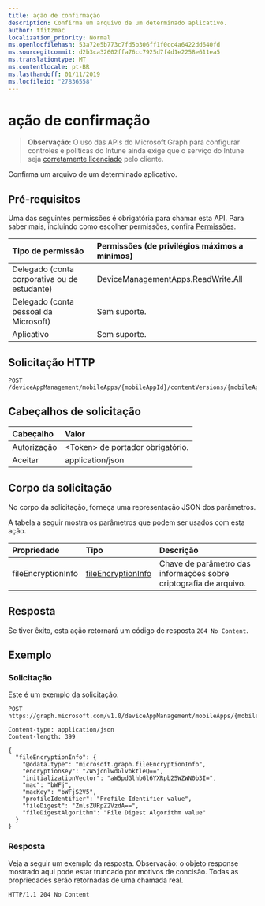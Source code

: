 ```yaml
---
title: ação de confirmação
description: Confirma um arquivo de um determinado aplicativo.
author: tfitzmac
localization_priority: Normal
ms.openlocfilehash: 53a72e5b773c7fd5b306ff1f0cc4a6422dd640fd
ms.sourcegitcommit: d2b3ca32602ffa76cc7925d7f4d1e2258e611ea5
ms.translationtype: MT
ms.contentlocale: pt-BR
ms.lasthandoff: 01/11/2019
ms.locfileid: "27836558"
---
```

# <a name="commit-action"></a>ação de confirmação

> **Observação:** O uso das APIs do Microsoft Graph para configurar controles e políticas do Intune ainda exige que o serviço do Intune seja [corretamente licenciado](https://go.microsoft.com/fwlink/?linkid=839381) pelo cliente.

Confirma um arquivo de um determinado aplicativo.
## <a name="prerequisites"></a>Pré-requisitos
Uma das seguintes permissões é obrigatória para chamar esta API. Para saber mais, incluindo como escolher permissões, confira [Permissões](/graph/permissions-reference).

|Tipo de permissão|Permissões (de privilégios máximos a mínimos)|
|:---|:---|
|Delegado (conta corporativa ou de estudante)|DeviceManagementApps.ReadWrite.All|
|Delegado (conta pessoal da Microsoft)|Sem suporte.|
|Aplicativo|Sem suporte.|

## <a name="http-request"></a>Solicitação HTTP
<!-- {
  "blockType": "ignored"
}
-->
``` http
POST /deviceAppManagement/mobileApps/{mobileAppId}/contentVersions/{mobileAppContentId}/files/{mobileAppContentFileId}/commit
```

## <a name="request-headers"></a>Cabeçalhos de solicitação
|Cabeçalho|Valor|
|:---|:---|
|Autorização|&lt;Token&gt; de portador obrigatório.|
|Aceitar|application/json|

## <a name="request-body"></a>Corpo da solicitação
No corpo da solicitação, forneça uma representação JSON dos parâmetros.

A tabela a seguir mostra os parâmetros que podem ser usados com esta ação.

|Propriedade|Tipo|Descrição|
|:---|:---|:---|
|fileEncryptionInfo|[fileEncryptionInfo](../resources/intune-apps-fileencryptioninfo.md)|Chave de parâmetro das informações sobre criptografia de arquivo.|



## <a name="response"></a>Resposta
Se tiver êxito, esta ação retornará um código de resposta `204 No Content`.

## <a name="example"></a>Exemplo
### <a name="request"></a>Solicitação
Este é um exemplo da solicitação.
``` http
POST https://graph.microsoft.com/v1.0/deviceAppManagement/mobileApps/{mobileAppId}/contentVersions/{mobileAppContentId}/files/{mobileAppContentFileId}/commit

Content-type: application/json
Content-length: 399

{
  "fileEncryptionInfo": {
    "@odata.type": "microsoft.graph.fileEncryptionInfo",
    "encryptionKey": "ZW5jcnlwdGlvbktleQ==",
    "initializationVector": "aW5pdGlhbGl6YXRpb25WZWN0b3I=",
    "mac": "bWFj",
    "macKey": "bWFjS2V5",
    "profileIdentifier": "Profile Identifier value",
    "fileDigest": "ZmlsZURpZ2VzdA==",
    "fileDigestAlgorithm": "File Digest Algorithm value"
  }
}
```

### <a name="response"></a>Resposta
Veja a seguir um exemplo da resposta. Observação: o objeto response mostrado aqui pode estar truncado por motivos de concisão. Todas as propriedades serão retornadas de uma chamada real.
``` http
HTTP/1.1 204 No Content
```



